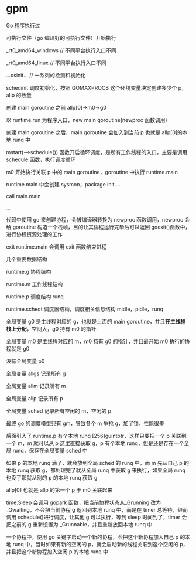 # gpm

Go 程序执行过

可执行文件（go 编译好的可执行文件）开始执行

\_rt0_amd64_windows // 不同平台执行入口不同

\_rt0_amd64_linux // 不同平台执行入口不同

...osinit... // 一系列的检测和初始化

schedinit 调度初始化，按照 GOMAXPROCS 这个环境变量决定创建多少个 p，allp 的数量

创建 main goroutine 之前 allp[0]->m0->g0

以 runtime.run 为程序入口，new main goroutine(newproc 函数调用)

创建 main goroutine 之后，main goroutine 会加入到当前 p 也就是 allp[0]的本地 runq 中

mstart(-->schedule()) 函数开启循环调度，是所有工作线程的入口，主要是调用 schedule 函数，执行调度循环

m0 开始执行关联 p 中的 main goroutine，goroutine 中执行 runtime.main

runtime.main 中会创建 sysmon，package init ...

call main.main

...

代码中使用 go 来创建协程，会被编译器转换为 newproc 函数调用，newproc 会给 goroutine 构造一个栈帧，目的让其协程运行完毕后可以返回 goexit()函数中，进行协程资源处理的工作

exit runtime.main 会调用 exit 函数结束进程

几个重要数据结构

runtime.g 协程结构

runtime.m 工作线程结构

runtime.p 调度结构 runq

runtime.schedt 调度器结构，调度相关信息结构 midle，pidle，runq

全局变量 g0 是主线程对应的 g，也就是上面的 main goroutine，并且**在主线程栈上分配**，空间大，g0 持有 m0 的指针

全局变量 m0 是主线程对应的 m，m0 持有 g0 的指针，并且最开始 m0 执行的协程就是 g0

没有全局变量 p0

全局变量 allgs 记录所有 g

全局变量 allm 记录所有 m

全局变量 allp 记录所有 p

全局变量 sched 记录所有空闲的 m，空闲的 p

最终 go 的调度模型只有 gm，导致各个 m 争抢 g，加了锁，性能很差

后面引入了 runtime.p 有个本地 runq [256]guintptr，这样只要把一个 p 关联到一个 m，m 就可以从 p 这里直接获取 g，p 有个本地 runq，但是还是存在一个全局 runq，保存在全局变量 sched 中

如果 p 的本地 runq 满了，就会放到全局 sched 的 runq 中，而 m 先从自己 p 的本地 runq 获取 g，都处理完了就从全局 runq 中获取 g 来执行，如果全局 runq 也没了那就从别的 p 的本地 runq 获取 g

allp[0] 也就是 allp 的第一个 p 于 m0 关联起来

time.Sleep 会调用 gopark 函数，把当前协程状态从\_Grunning 改为 \_Gwaiting，不会把当前协程 g 返回到本地 runq 中，而是在 timer 总等待，继而调用 schedule()进行调度，让其他 g 可以执行，等到 sleep 时间到了，timer 会把之前的 g 重新设置为 \_Grunnable，并且重新放回本地 runq 中

一个协程中，使用 go 关键字启动一个新的协程，会把这个新协程加入自己 p 的本地 runq 中，当时如果有新的空闲的 p，就会启动新的线程关联到这个空闲的 p，并且把这个新协程加入空闲 p 的本地 runq 中

